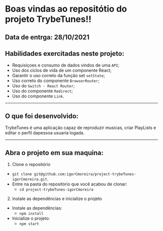 # Boas vindas ao repositótio do projeto TrybeTunes!!

Data de entrga: 28/10/2021
---

## Habilidades exercitadas  neste projeto:
 * Requisiçoes e consumo de dados vindos de uma `API`;
 * Uso dos ciclos de vida de um componente React;
 * Garantir o uso correto da função set `setState`;
 * Uso correto do componente `BrowserRouter`;
 * Uso do `Switch - React Router`;
 * Uso do componente `Redirect`;
 * Uso do componente `Link`.

 ---

 ## O que foi desenvolvido:

 TrybeTunes é uma aplicação capaz de reproduzir musicas, criar PlayLists e editar o perfil dapessoa usuaria logada.

 ---
 
 ## Abra o projeto em sua maquina:

  1. Clone o repositório
  * `git clone git@github.com:igorCmoreira/project-trybeTunes-igorCmoreira.git`.
  * Entre na pasta do repositório que você acabou de clonar:
    * `cd project-trybeTunes-igorCmoreira`

2. Instale as dependências e inicialize o projeto
  * Instale as dependências:
    * `npm install`
  * Inicialize o projeto:
    * `npm start`
